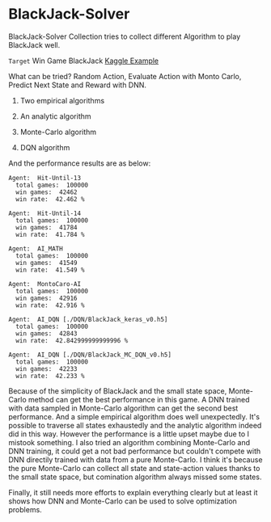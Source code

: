 # BlackJack-Solver
BlackJack-Solver Collection tries to collect different Algorithm to play BlackJack well.

`Target` Win Game BlackJack    [Kaggle Example](https://www.kaggle.com/learn-forum/58735#latest-348767])

What can be tried? Random Action, Evaluate Action with Monto Carlo, Predict Next State and Reward with DNN.

1. Two empirical algorithms

2. An analytic algorithm

3. Monte-Carlo algorithm

4. DQN algorithm

And the performance results are as below:

```
Agent:  Hit-Until-13
  total games:  100000
  win games:  42462
  win rate:  42.462 %

Agent:  Hit-Until-14
  total games:  100000
  win games:  41784
  win rate:  41.784 %

Agent:  AI_MATH
  total games:  100000
  win games:  41549
  win rate:  41.549 %

Agent:  MontoCaro-AI
  total games:  100000
  win games:  42916
  win rate:  42.916 %

Agent:  AI_DQN [./DQN/BlackJack_keras_v0.h5]
  total games:  100000
  win games:  42843
  win rate:  42.842999999999996 %

Agent:  AI_DQN [./DQN/BlackJack_MC_DQN_v0.h5]
  total games:  100000
  win games:  42233
  win rate:  42.233 %

```

Because of the simplicity of BlackJack and the small state space, Monte-Carlo method can get the best performance
in this game. A DNN trained with data sampled in Monte-Carlo algorithm can get the second best performance. And a simple
empirical algorithm does well unexpectedly. It's possible to traverse all states exhaustedly and the analytic algorithm
 indeed did in this way. However the performance is a little upset maybe due to I mistook something. I also tried an algorithm
 combining Monte-Carlo and DNN training, it could get a not bad performance but couldn't compete with DNN directily trained
 with data from a pure Monte-Carlo. I think it's because the pure Monte-Carlo can collect all state and state-action values
 thanks to the small state space, but comination algorithm always missed some states.  

 Finally, it still needs more efforts to explain everything clearly but at least it shows how DNN and Monte-Carlo can be used
 to solve optimization problems.
